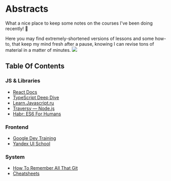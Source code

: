 # Abstracts

What a nice place to keep some notes on the courses I've been doing recently!  🍺

Here you may find extremely-shortened versions of lessons and some how-to, that keep my mind fresh after a pause, knowing I can revise tons of material in a matter of minutes.
![](https://media.giphy.com/media/NFA61GS9qKZ68/giphy.gif)

## Table Of Contents

### JS & Libraries

* [React Docs](/React/)
* [TypeScript Deep Dive](/TypeScript%20Deep%20Dive/)
* [Learn.Javascript.ru](/Learn%20Javascript/)
* [Traversy — Node.js](/Traversy/Node.js%20Crash%20Course/)
* [Habr: ES6 For Humans](/Articles/Habr%20%E2%80%94%20ES6%20for%20humans.md)

### Frontend

* [Google Dev Training](/Google%20Developers%20Training/)
* [Yandex UI School](/Yandex%20UI%20School/)

### System

* [How To Remember All That Git](/How%20To/How-To-Github.md)
* [Cheatsheets](/Cheatsheet/)
